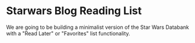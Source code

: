 # Starwars Blog Reading List

We are going to be building a minimalist version of the Star Wars Databank with a "Read Later" or "Favorites" list functionality.


